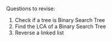 Questions to revise:

1. Check if a tree is Binary Search Tree
2. Find the LCA of a Binary Search Tree
3. Reverse a linked list